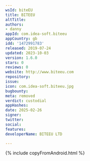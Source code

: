 ```yaml
---
wsId: biteEU
title: BITEEU
altTitle: 
authors:
- danny
appId: com.idea-soft.biteeu
appCountry: gb
idd: '1472991783'
released: 2019-07-24
updated: 2023-10-03
version: 1.6.0
stars: 0
reviews: 0
website: http://www.biteeu.com
repository: 
issue: 
icon: com.idea-soft.biteeu.jpg
bugbounty: 
meta: removed
verdict: custodial
appHashes: 
date: 2025-02-26
signer: 
twitter: 
social: 
features: 
developerName: BITEEU LTD

---
```


{% include copyFromAndroid.html %}
